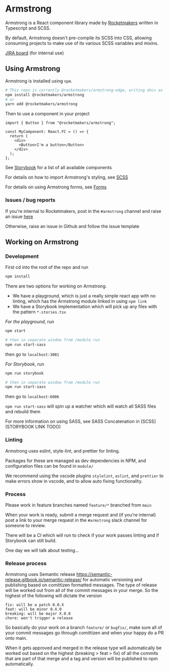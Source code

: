 # Armstrong

Armstrong is a React component library made by [Rocketmakers](rocketmakers.com/) written in Typescript and SCSS.

By default, Armstrong doesn't pre-compile its SCSS into CSS, allowing consuming projects to make use of its various SCSS variables and mixins.

[JIRA board](https://rocketmakers.atlassian.net/jira/software/projects/ARM/boards/154) (for internal use)

## Using Armstrong

Armstrong is installed using `npm`.

```bash
# This repo is currently @rocketmakers/armstrong-edge, writing docs as if deployed as main armstrong package
npm install @rocketmakers/armstrong
# or
yarn add @rocketmakers/armstrong
```

Then to use a component in your project

```tsx
import { Button } from "@rocketmakers/armstrong";

const MyComponent: React.FC = () => {
  return (
    <div>
      <Button>I'm a button</Button>
    </div>
  );
};
```

See [Storybook](https://rocketmakers.github.io/armstrong-edge/) for a list of all available components

For details on how to import Armstrong's styling, see [SCSS](https://rocketmakers.github.io/armstrong-edge/?path=/story/setup-scss--page)

For details on using Armstrong forms, see [Forms](https://rocketmakers.github.io/armstrong-edge/?path=/story/migration-guides-form-components--page)

### Issues / bug reports

If you're internal to Rocketmakers, post in the `#armstrong` channel and raise an issue [here](https://github.com/Rocketmakers/armstrong-edge/issues)

Otherwise, raise an issue in Github and follow the issue template

## Working on Armstrong

### Development

First cd into the root of the repo and run

```sh
npm install
```

There are two options for working on Armstrong.

- We have a playground, which is just a really simple react app with no linting, which has the Armstrong module linked in using `npm link`
- We have a Storybook implementation which will pick up any files with the pattern `*.stories.tsx`

_For the playground_, run

```sh
npm start

# then in separate window from /module run
npm run start-sass
```

then go to `localhost:3001`

_For Storybook_, run

```sh
npm run storybook

# then in separate window from /module run
npm run start-sass
```

then go to `localhost:6006`

`npm run start-sass` will spin up a watcher which will watch all SASS files and rebuild them

For more information on using SASS, see SASS Concatenation in [SCSS](STORYBOOK LINK TODO)

### Linting

Armstrong uses eslint, style-lint, and prettier for linting.

Packages for these are managed as dev dependencies in NPM, and configuration files can be found in `module/`

We recommend using the vscode plugins `stylelint`, `eslint`, and `prettier` to make errors show in vscode, and to allow auto fixing functionality.

### Process

Please work in feature branches named `feature/*` branched from `main`

When your work is ready, submit a merge request and (if you're internal) post a link to your merge request in the `#armstrong` slack channel for someone to review.

There will be a CI which will run to check if your work passes linting and if Storybook can still build.

One day we will talk about testing...

### Release process

Armstrong uses Semantic release https://semantic-release.gitbook.io/semantic-release/ for automatic versioning and publishing based on comittizen formatted messages. 
The type of release will be worked out from all of the commit messages in your merge. So the highest of the following will dictate the version

```
fix: will be a patch 0.0.X
feat: will be minor 0.X.0
breaking: will be major X.0.0
chore: won't trigger a release
```

So basically do your work on a branch `feature/` or `bugfix/`, make sure all of your commit messages go through comittizen and when your happy do a PR onto main. 

When it gets approved and merged in the release type will automatically be worked out based on the highest (breaking > feat > fix) of all the commits that are part of that merge and a tag and version will be published to npm automatically.
